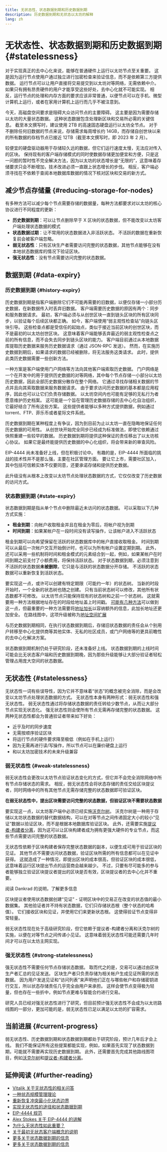 ```yaml
---
title: 无状态性、状态数据到期和历史数据到期
description: 历史数据到期和无状态以太坊的解释
lang: zh
---
```


# 无状态性、状态数据到期和历史数据到期 {#statelessness}

对于实现真正的去中心化来说，能够在普通硬件上运行以太坊节点至关重要。 这是因为运行节点使用户通过独立进行加密检查来验证信息，而不是依赖第三方提供数据。 运行节点可以让用户直接将交易提交到以太坊对等网络，无需依赖中介。 如果只有拥有昂贵硬件的用户才能享受这些好处，去中心化就不可能实现。 相反，运行节点的处理和内存方面的要求应该非常普通，以便节点可以在手机、微型计算机上运行，或者在家用计算机上运行而几乎不被注意到。

今天，高磁盘空间要求是阻碍大众访问节点的主要障碍。 这主要是因为需要存储以太坊的大量状态数据。 这种状态数据包含处理新区块和交易所必需的关键信息。 截至本文撰写时，建议使用 2TB 的高速固态硬盘运行以太坊全节点。 对于不删除任何旧数据的节点来说，存储需求每周增长约 14GB，而存储自创世块以来的所有数据的存档节点已接近 12TB（截至本文撰写时，即 2023 年 2 月）。

较便宜的硬盘驱动器用于存储较久远的数据，但它们运行速度太慢，无法应对传入的区块。 保持现有的客户端存储模式的同时使数据存储更加便宜和方便，只是这一问题的暂时性不完全解决方法，因为以太坊的状态增长是“无限的”，这意味着存储要求只会不断增加，技术改进必须一直跟上状态增长的步伐。 相反，客户端必须寻找在不依赖于查阅本地数据库数据的情况下核对区块和交易的新方式。

## 减少节点存储量 {#reducing-storage-for-nodes}

有多种方法可以减少每个节点需要存储的数据量，每种方法都要求对以太坊的核心协议进行不同程度的更新：

- **历史数据到期**：可以让节点删除早于 X 区块的状态数据，但不能改变以太坊客户端处理状态数据的模式
- **状态数据过期**：让不常用的状态数据进入非活跃状态。 不活跃的数据在重新恢复前会被客户端忽略。
- **弱无状态性**：只有区块生产者需要访问完整的状态数据，其他节点能够在没有本地状态数据库的情况下验证区块。
- **强无状态性**：没有节点需要访问完整的状态数据。

## 数据到期 {#data-expiry}

### 历史数据到期 {#history-expiry}

历史数据到期是指客户端删除它们不可能再需要的旧数据，以便仅存储一小部分历史数据，在新数据传入时丢弃旧数据。 客户端需要历史数据的原因有两个：同步和服务数据请求。 最初，客户端必须与从创世区块一直到链头区块的所有区块同步，以验证每个后续区块都正确。 如今，客户端使用“弱主观性检查站”向链头区块引导。 这些检查点都是受信任的起始点，类似于接近当前区块的创世区块，而不是最初的以太坊创世区块。 这意味着客户端能够丢弃最近的弱主观性检查点之前的所有信息，而不会失去同步到链头区块的能力。 客户端目前通过从本地数据库提取历史数据来服务历史数据请求（通过 JSON-RPC 发送）。 然而，在实施历史数据到期后，如果请求的数据已经被删除，将无法服务这类请求。 此时，提供此类历史数据需要一些创新方法。

一种方案是客户端使用门户网络等方法向其他客户端索取历史数据。 门户网络是一个在开发中的用于提供历史数据的对等网络，其中每个节点存储一小部分以太坊历史数据，因此全部历史数据分散存在整个网络。 它通过寻找存储相关数据的节点并且向其索取数据来服务数据请求。 由于要求访问历史数据的基本都是应用程序，因此也可以让它们负责存储数据。 以太坊空间内也可能有足够的无私行为者愿意维护历史档案。 这可能是一个旨在管理历史数据存储的去中心化自治组织，它最好结合了所有这些方案。 这些提供者能够以多种方式提供数据，例如通过 torrent、FTP、菲乐币或者星际文件系统。

历史数据到期在某种程度上有争议，因为到目前为止以太坊一直在隐晦地保证任何历史数据的可用性。 从创世块开始完全同步已经成为标准做法，即使它依赖通过快照重建一些较早的数据。 历史数据到期将提供这种保证的责任移出了以太坊核心协议。 如果它是最终能提供历史数据的中心化组织，将会带来新的审查风险。

EIP-4444 尚未准备好上线，但在积极讨论中。 有趣的是，EIP-4444 所面临的挑战的技术性并不是那么强，主要在社区管理方面。 要让它上市，需要社区加入，其中包括可信赖实体不仅要同意，还要承诺存储和提供历史数据。

此升级没有从根本上改变以太坊节点处理状态数据的方式，它仅仅改变了历史数据的访问方式。

### 状态数据到期 {#state-expiry}

状态数据到期是指从单个节点中删除最近未访问的状态数据。 可以采取以下几种方式实施：

- **租金到期**：向帐户收取租金并且在租金为零后，将帐户视为到期
- **时间到期**：如果某帐户在一段时间没有读写操作，让该帐户进入不活跃状态

租金到期可以向希望保留在活跃的状态数据库中的帐户直接收取租金。 时间到期可以从最后一次帐户交互开始倒计时，也可以为所有帐户设置定期到期。 此外，还可以采用一些机制将时间和租金模式的元素结合到一起，例如，如果某帐户在时间到期之前支付了小额费用，将保持活跃状态。 对于状态数据到期，必须注意到不活跃的状态数据**未被删除**，它只是与活跃的状态数据分开存储。 不活跃的状态数据可以重新恢复到活跃状态。

要实现这一点，或许可以创建有特定期限（可能约一年）的状态树。 当新的时段开始时，一个全新的状态树也随之创建。 只有当前状态树可以修改，其他所有状态数都不可修改。 以太坊节点只能保持现有的状态树和之前一个状态树。 这就需要用一种方法根据地址存在的时段给地址盖上时间戳。 [可能有几种方法](https://ethereum-magicians.org/t/types-of-resurrection-metadata-in-state-expiry/6607)可以做到这一点，但最重要的一种方法需要将[地址加长](https://ethereum-magicians.org/t/increasing-address-size-from-20-to-32-bytes/5485)以容纳额外的信息，此加长地址还更加安全。 在路线图中，这项升级被称为[地址空间扩展](https://ethereum-magicians.org/t/increasing-address-size-from-20-to-32-bytes/5485)

与历史数据到期相同，在执行状态数据到期后，存储旧状态数据的责任会从个别用户转移至中心化提供商等其他实体、无私的社区成员，或门户网络等的更具前瞻性的去中心化解决方案。

状态数据到期机制仍处于研究阶段，还未准备好上线。 状态数据到期的上线时间可能会比无状态客户端和历史数据到期晚，因为那些升级能够让大部分验证者轻松管理占用庞大空间的状态数据。

## 无状态性 {#statelessness}

无状态性一词有些误导性，因为它并不意味着“状态”的概念被完全消除，而是会改变以太坊节点处理状态数据的方式。 无状态性本身有两种形式：弱无状态性和强无状态性。 弱无状态性通过将存储状态数据的责任转给少数节点，从而让大部分节点实现无状态化。 强无状态性则会使所有节点无需再存储完整的状态数据。 这两种无状态性都会为普通验证者带来如下好处：

- 近乎及时的同步速度
- 无需按顺序验证区块
- 将运行节点的硬件要求降至极低（例如在手机上运行）
- 因为无需再进行读/写操作，所以节点可以在廉价硬盘上运行
- 和以太坊加密技术的未来升级兼容

### 弱无状态性 {#weak-statelessness}

弱无状态性会更改以太坊节点验证状态变化的方式，但它并不会完全消除网络中所有节点存储状态的需求。 相反，弱无状态性会将状态存储的责任交给区块提议者，同时网络中的所有其他节点无需存储完整的状态数据即可验证区块。

**在弱无状态性中，提出区块需要访问完整的状态数据，但验证区块不需要状态数据**

要实现这一点，以太坊客户端中必须已经实施[沃克尔树](/roadmap/verkle-trees/)。 沃克尔树是一种用于存储以太坊状态数据的替代数据结构，可以在对等节点之间传递固定大小的较小“见证”数据以验证区块，而不是根据本地数据库验证区块。 此外，还需要实施[提议者-构建者分离](/roadmap/pbs/)，因为这可以让区块构建者成为拥有更强大硬件的专业节点，而这些节点需要访问完整的状态数据。

<ExpandableCard title="为什么可以依靠少数区块提议者？" eventCategory="/roadmap/statelessness" eventName="clicked why is it OK to rely on fewer block proposers?">

无状态性依赖于区块构建者保存完整状态数据的副本，以便生成可用于验证区块的见证。 其他节点不需要访问状态数据，验证区块所需的所有信息都可以在见证中获得。 这就造成了一种情况，即提出区块的成本很高，但验证区块的成本很低，这意味着运行区块提出节点的运营商会越来越少。 不过，只要有尽可能多的参与者能够独立验证区块提议者提出的区块是否有效，区块提议者的去中心化并不重要。

<ButtonLink variant="outline-color" to="https://notes.ethereum.org/WUUUXBKWQXORxpFMlLWy-w#So-why-is-it-ok-to-have-expensive-proposers">阅读 Dankrad 的说明，了解更多信息</ButtonLink>
</ExpandableCard>

区块提议者使用状态数据创建“见证” - 证明区块中的交易正在改变的状态值的最小数据集。 其他验证者并不持有状态数据，它们只存储状态根（整个状态的哈希值）。 它们接收区块和见证，并使用它们来更新状态根。 这使得验证节点变得非常轻量。

弱无状态性现在处于高级研究阶段，但它依赖于提议者-构建者分离和沃克尔树的实施，以便在对等节点之间传递小见证。 这意味着弱无状态性可能还需要几年时间才可以在以太坊主网实现。

### 强无状态性 {#strong-statelessness}

强无状态性不需要任何节点存储状态数据。 取而代之的是，交易可以通过由区块生产者汇总的见证发送。 区块生产者只负责存储为相关帐户生成见证所需的状态数据。 因为用户发送见证和“访问列表”来声明他们正在与哪些帐户和存储密钥进行交互，所以状态存储责任几乎完全由用户来承担。 这样会使节点变得极为轻量，但也存在一些折中，例如节点更难与智能合约进行交易。

研究人员已经对强无状态性进行了研究，但目前预计强无状态性不会成为以太坊路线图的一部分，更加可能的是，弱无状态性已足以满足以太坊的扩容需求。

## 当前进展 {#current-progress}

弱无状态性、历史数据到期和状态数据到期都处于研究阶段，预计几年后才会上线。 我们不能保证所有这些提案都能实现，例如，如果首先实现了状态数据到期，可能就不需要再实现历史数据到期。 此外，还需要首先完成其他路线图项目，例如[沃克尔树](/roadmap/verkle-trees)和[提议者-构建者分离](/roadmap/pbs)。

## 延伸阅读 {#further-reading}

- [Vitalik 关于无状态性的相关问答](https://www.reddit.com/r/ethereum/comments/o9s15i/impromptu_technical_ama_on_statelessness_and/)
- [一种状态规模管理理论](https://hackmd.io/@vbuterin/state_size_management)
- [重新恢复冲突最小化状态边界](https://ethresear.ch/t/resurrection-conflict-minimized-state-bounding-take-2/8739)
- [实现无状态性的途径和状态数据到期](https://hackmd.io/@vbuterin/state_expiry_paths)
- [EIP-4444 规范](https://eips.ethereum.org/EIPS/eip-4444)
- [Alex Stokes 关于 EIP-4444 的讲解](https://youtu.be/SfDC_qUZaos)
- [为什么无状态性如此重要？](https://dankradfeist.de/ethereum/2021/02/14/why-stateless.html)
- [关于最初无状态客户端概念的说明](https://ethresear.ch/t/the-stateless-client-concept/172)
- [更多关于状态数据到期的信息](https://hackmd.io/@vbuterin/state_size_management#A-more-moderate-solution-state-expiry)
- [更多关于状态数据到期的信息](https://hackmd.io/@vbuterin/state_expiry_paths#Option-2-per-epoch-state-expiry)
